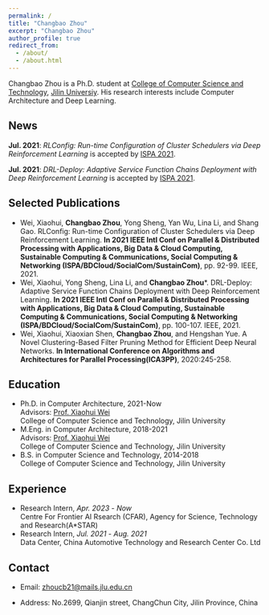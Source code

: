```yaml
---
permalink: /
title: "Changbao Zhou"
excerpt: "Changbao Zhou"
author_profile: true
redirect_from: 
  - /about/
  - /about.html
---
```


Changbao Zhou is a Ph.D. student at [College of Computer Science and Technology][2], [Jilin Universiy][3]. His research interests include Computer Architecture and Deep Learning.

## News  
**Jul. 2021**: *RLConfig: Run-time Configuration of Cluster Schedulers via Deep Reinforcement Learning* is accepted by [ISPA 2021][105].

**Jul. 2021**: *DRL-Deploy: Adaptive Service Function Chains Deployment with Deep Reinforcement Learning* is accepted by [ISPA 2021][105].

## Selected Publications
* Wei, Xiaohui, **Changbao Zhou**, Yong Sheng, Yan Wu, Lina Li, and Shang Gao. RLConfig: Run-time Configuration of Cluster Schedulers via Deep Reinforcement Learning. **In 2021 IEEE Intl Conf on Parallel & Distributed Processing with Applications, Big Data & Cloud Computing, Sustainable Computing & Communications, Social Computing & Networking (ISPA/BDCloud/SocialCom/SustainCom)**, pp. 92-99. IEEE, 2021.
* Wei, Xiaohui, Yong Sheng, Lina Li, and **Changbao Zhou***. DRL-Deploy: Adaptive Service Function Chains Deployment with Deep Reinforcement Learning. **In 2021 IEEE Intl Conf on Parallel & Distributed Processing with Applications, Big Data & Cloud Computing, Sustainable Computing & Communications, Social Computing & Networking (ISPA/BDCloud/SocialCom/SustainCom)**, pp. 100-107. IEEE, 2021.
* Wei, Xiaohui, Xiaoxian Shen, **Changbao Zhou**, and Hengshan Yue. A Novel Clustering-Based Filter Pruning Method for Efficient Deep Neural Networks. **In International Conference on Algorithms and Architectures for Parallel Processing(ICA3PP)**, 2020:245-258.


## Education
* Ph.D. in Computer Architecture, 2021-Now  
  Advisors: [Prof. Xiaohui Wei][1]  
  College of Computer Science and Technology, Jilin University 
* M.Eng. in Computer Architecture, 2018-2021  
  Advisors: [Prof. Xiaohui Wei][1]  
  College of Computer Science and Technology, Jilin University  
* B.S. in Computer Science and Technology, 2014-2018  
  College of Computer Science and Technology, Jilin University  

## Experience
- Research Intern, *Apr. 2023* - *Now*  
  Centre For Frontier AI Rsearch (CFAR), Agency for Science, Technology and Research(A\*STAR)
- Research Intern, *Jul. 2021* - *Aug. 2021*  
  Data Center, China Automotive Technology and Research Center Co. Ltd

## Contact
* Email: zhoucb21@mails.jlu.edu.cn
* Address: No.2699, Qianjin street, ChangChun City, Jilin Province, China

  [1]:http://ccst.jlu.edu.cn/info/1192/9490.htm
  [2]:http://ccst.jlu.edu.cn/
  [3]:http://www.jlu.edu.cn/
  [105]:http://www.cloud-conf.net/ispa2021/
